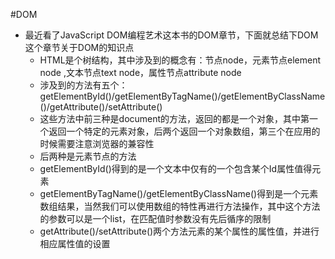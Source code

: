 #DOM
- 最近看了JavaScript DOM编程艺术这本书的DOM章节，下面就总结下DOM这个章节关于DOM的知识点
  - HTML是个树结构，其中涉及到的概念有：节点node，元素节点element node ,文本节点text node，属性节点attribute node
  - 涉及到的方法有五个：getElementById()/getElementByTagName()/getElementByClassName()/getAttribute()/setAttribute()
  - 这些方法中前三种是document的方法，返回的都是一个对象，其中第一个返回一个特定的元素对象，后两个返回一个对象数组，第三个在应用的时候需要注意浏览器的兼容性
  - 后两种是元素节点的方法
  - getElementById()得到的是一个文本中仅有的一个包含某个Id属性值得元素
  - getElementByTagName()/getElementByClassName()得到是一个元素数组结果，当然我们可以使用数组的特性再进行方法操作，其中这个方法的参数可以是一个list，在匹配值时参数没有先后循序的限制
  - getAttribute()/setAttribute()两个方法元素的某个属性的属性值，并进行相应属性值的设置